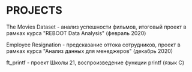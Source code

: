 # PROJECTS

The Movies Dataset - анализ успешности фильмов, итоговый проект в рамках курса "REBOOT Data Analysis" (февраль 2020)

Employee Resignation - предсказание оттока сотрудников, проект в рамках курса "Анализ данных для менеджеров" (декабрь 2020)

ft_printf - проект Школы 21, воспроизведение функции printf (язык С)
